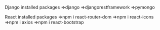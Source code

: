 Django installed packages
=>django
=>djangorestframework
=>pymongo

React installed packages
=>npm i react-router-dom
=>npm i react-icons
=>npm i axios
=>npm i react-bootstrap
